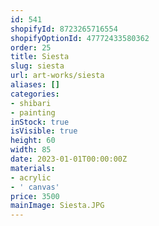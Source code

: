 ```yaml
---
id: 541
shopifyId: 8723265716554
shopifyOptionId: 47772433580362
order: 25
title: Siesta
slug: siesta
url: art-works/siesta
aliases: []
categories:
- shibari
- painting
inStock: true
isVisible: true
height: 60
width: 85
date: 2023-01-01T00:00:00Z
materials:
- acrylic
- ' canvas'
price: 3500
mainImage: Siesta.JPG
---
```

